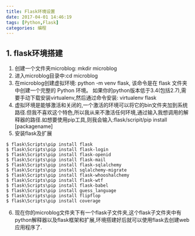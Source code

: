 ```yaml
---
title: Flask环境设置
date: 2017-04-01 14:46:19
tags: [Python,Flask]
categories: 编程
---
```

## 1. flask环境搭建
1. 创建一个文件夹microblog: mkdir microblog
2. 进入microblog目录中:cd microblog
3. 在microblog创建虚拟环境: python -m venv flask, 该命令是在 flask 文件夹中创建一个完整的 Python 环境。
   如果你的python版本低于3.4(包括2.7),需要手动下载安装virtualenv,然后通过命令安装:
   virtualenv flask
4. 虚拟环境是能够激活和关闭的,一个激活的环境可以将它的bin文件夹加到系统路径.但我不喜欢这个特色,所以我从来不激活任何环境,通过输入我想调用的解释器的路径.如想要使用pip工具,则我会输入:flask/scripit/pip install [packagename]
5. 安装flask及扩展
```
$ flask\Scripts\pip install flask
$ flask\Scripts\pip install flask-login
$ flask\Scripts\pip install flask-openid
$ flask\Scripts\pip install flask-mail
$ flask\Scripts\pip install flask-sqlalchemy
$ flask\Scripts\pip install sqlalchemy-migrate
$ flask\Scripts\pip install flask-whooshalchemy
$ flask\Scripts\pip install flask-wtf
$ flask\Scripts\pip install flask-babel
$ flask\Scripts\pip install guess_language
$ flask\Scripts\pip install flipflop
$ flask\Scripts\pip install coverage
```
6. 现在你的microblog文件夹下有一个flask子文件夹,这个flask子文件夹中有python解释器以及flask框架和扩展,环境搭建好后就可以使用flask去创建web应用程序了.


